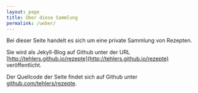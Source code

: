 ```yaml
---
layout: page
title: Über diese Sammlung 
permalink: /ueber/
---
```


Bei dieser Seite handelt es sich um eine private Sammlung von Rezepten.

Sie wird als Jekyll-Blog auf Github unter der URL [http://tehlers.github.io/rezepte](http://tehlers.github.io/rezepte) veröffentlicht.

Der Quellcode der Seite findet sich auf Github unter [github.com/tehlers/rezepte](https://github.com/tehlers/rezepte).
